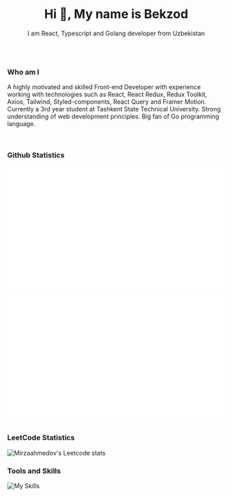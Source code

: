 <h1 align="center">Hi 👋, My name is Bekzod</h1>
<p align="center">I am React, Typescript and Golang developer from Uzbekistan</p>

<br>
<br>

### Who am I
A highly motivated and skilled Front-end Developer with experience working with technologies such as React, React Redux, Redux Toolkit, Axios, Tailwind, Styled-components, React Query and Framer Motion. Currently a 3rd year student at Tashkent State Technical University. Strong understanding of web development principles. Big fan of Go programming language.

<br>

### Github Statistics
![](https://raw.githubusercontent.com/mirzaahmedov/github-stats/master/generated/overview.svg)
![](https://raw.githubusercontent.com/mirzaahmedov/github-stats/master/generated/languages.svg)

### LeetCode Statistics
![Mirzaahmedov's Leetcode stats](https://leetcard.jacoblin.cool/mirzaahmedov?ext=activity&theme=wtf)
### Tools and Skills
![My Skills](https://skillicons.dev/icons?i=figma,git,js,ts,astro,vue,svelte,react,materialui,redux,tailwindcss,golang,docker,nodejs,postman,express,bash,linux,neovim,arduino)

